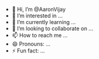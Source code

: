 - 👋 Hi, I’m @AaronVijay
- 👀 I’m interested in ...
- 🌱 I’m currently learning ...
- 💞️ I’m looking to collaborate on ...
- 📫 How to reach me ...
- 😄 Pronouns: ...
- ⚡ Fun fact: ...

<!---
AaronVijay/AaronVijay is a ✨ special ✨ repository because its `README.md` (this file) appears on your GitHub profile.
You can click the Preview link to take a look at your changes.
--->
  <!-- Link to the Google Fonts -->
<html lang="en">
<head>
    <meta charset="UTF-8">
<link rel="preconnect" href="https://fonts.googleapis.com">
<link rel="preconnect" href="https://fonts.gstatic.com" crossorigin>
<link href="https://fonts.googleapis.com/css2?family=Shadows+Into+Light&display=swap" rel="stylesheet">
</head>
<!-- Inline CSS to apply the font -->
<body>
<!-- <h1 align="center"> <samp>Hi! I'm <a href="https://github.com/AaronVijay">Aaron Vijay Singh</a></samp></h1> -->
<!--   <div style="display:inline-block;border:1px solid red;">
    <p align="center">Interests:</p>
  </div> -->
</body>
</html>
